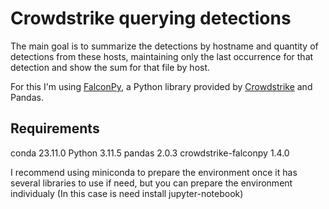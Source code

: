 # Crowdstrike querying detections

The main goal is to summarize the detections by hostname and quantity of detections from these hosts, maintaining only the last occurrence for that detection and show the sum for that file by host.

For this I'm using [FalconPy](https://github.com/CrowdStrike/falconpy), a Python library provided by [Crowdstrike](https://www.crowdstrike.com/) and Pandas.

## Requirements

conda 						          23.11.0
Python 						          3.11.5
pandas		    	            2.0.3
crowdstrike-falconpy    	  1.4.0

I recommend using miniconda to prepare the environment once it has several libraries to use if need, but you can prepare the environment individualy (In this case is need install jupyter-notebook)





